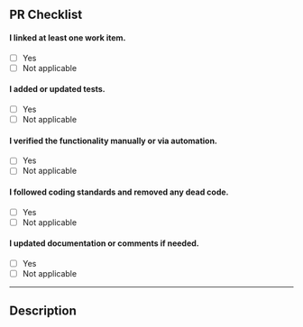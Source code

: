 ## PR Checklist
 
#### I linked at least one work item.
- [ ] Yes  
- [ ] Not applicable
 
#### I added or updated tests.
- [ ] Yes  
- [ ] Not applicable
 
#### I verified the functionality manually or via automation.
- [ ] Yes  
- [ ] Not applicable
 
#### I followed coding standards and removed any dead code.
- [ ] Yes  
- [ ] Not applicable
 
#### I updated documentation or comments if needed.
- [ ] Yes  
- [ ] Not applicable
 
---
 
## Description
 
<!-- Briefly describe the purpose of this PR and what it addresses -->
